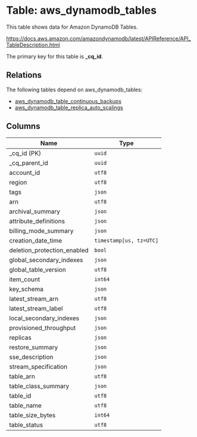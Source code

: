 # Table: aws_dynamodb_tables

This table shows data for Amazon DynamoDB Tables.

https://docs.aws.amazon.com/amazondynamodb/latest/APIReference/API_TableDescription.html

The primary key for this table is **_cq_id**.

## Relations

The following tables depend on aws_dynamodb_tables:
  - [aws_dynamodb_table_continuous_backups](aws_dynamodb_table_continuous_backups.md)
  - [aws_dynamodb_table_replica_auto_scalings](aws_dynamodb_table_replica_auto_scalings.md)

## Columns

| Name          | Type          |
| ------------- | ------------- |
|_cq_id (PK)|`uuid`|
|_cq_parent_id|`uuid`|
|account_id|`utf8`|
|region|`utf8`|
|tags|`json`|
|arn|`utf8`|
|archival_summary|`json`|
|attribute_definitions|`json`|
|billing_mode_summary|`json`|
|creation_date_time|`timestamp[us, tz=UTC]`|
|deletion_protection_enabled|`bool`|
|global_secondary_indexes|`json`|
|global_table_version|`utf8`|
|item_count|`int64`|
|key_schema|`json`|
|latest_stream_arn|`utf8`|
|latest_stream_label|`utf8`|
|local_secondary_indexes|`json`|
|provisioned_throughput|`json`|
|replicas|`json`|
|restore_summary|`json`|
|sse_description|`json`|
|stream_specification|`json`|
|table_arn|`utf8`|
|table_class_summary|`json`|
|table_id|`utf8`|
|table_name|`utf8`|
|table_size_bytes|`int64`|
|table_status|`utf8`|
